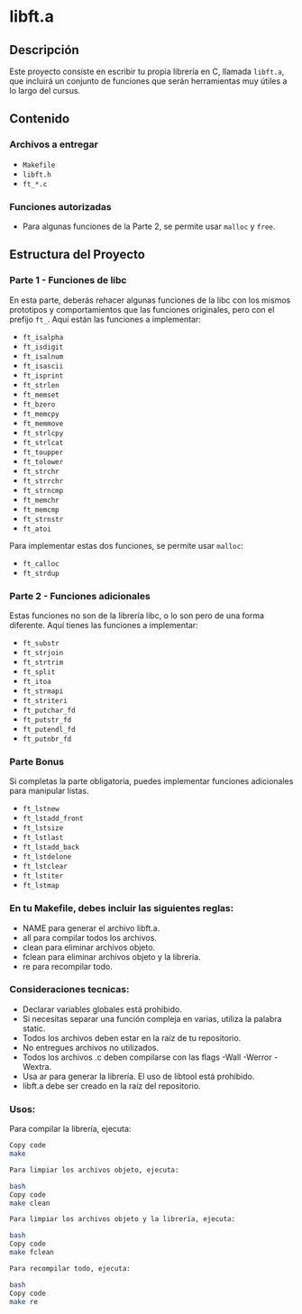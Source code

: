 # libft.a

## Descripción

Este proyecto consiste en escribir tu propia librería en C, llamada `libft.a`, que incluirá un conjunto de funciones que serán herramientas muy útiles a lo largo del cursus.

## Contenido

### Archivos a entregar

- `Makefile`
- `libft.h`
- `ft_*.c`

### Funciones autorizadas

- Para algunas funciones de la Parte 2, se permite usar `malloc` y `free`.

## Estructura del Proyecto

### Parte 1 - Funciones de libc

En esta parte, deberás rehacer algunas funciones de la libc con los mismos prototipos y comportamientos que las funciones originales, pero con el prefijo `ft_`. Aquí están las funciones a implementar:

- `ft_isalpha`
- `ft_isdigit`
- `ft_isalnum`
- `ft_isascii`
- `ft_isprint`
- `ft_strlen`
- `ft_memset`
- `ft_bzero`
- `ft_memcpy`
- `ft_memmove`
- `ft_strlcpy`
- `ft_strlcat`
- `ft_toupper`
- `ft_tolower`
- `ft_strchr`
- `ft_strrchr`
- `ft_strncmp`
- `ft_memchr`
- `ft_memcmp`
- `ft_strnstr`
- `ft_atoi`

Para implementar estas dos funciones, se permite usar `malloc`:
- `ft_calloc`
- `ft_strdup`

### Parte 2 - Funciones adicionales

Estas funciones no son de la librería libc, o lo son pero de una forma diferente. Aquí tienes las funciones a implementar:

- `ft_substr`
- `ft_strjoin`
- `ft_strtrim`
- `ft_split`
- `ft_itoa`
- `ft_strmapi`
- `ft_striteri`
- `ft_putchar_fd`
- `ft_putstr_fd`
- `ft_putendl_fd`
- `ft_putnbr_fd`

### Parte Bonus

Si completas la parte obligatoria, puedes implementar funciones adicionales para manipular listas.


- `ft_lstnew`
- `ft_lstadd_front`
- `ft_lstsize`
- `ft_lstlast`
- `ft_lstadd_back`
- `ft_lstdelone`
- `ft_lstclear`
- `ft_lstiter`
- `ft_lstmap`

### En tu Makefile, debes incluir las siguientes reglas:

- NAME para generar el archivo libft.a.
- all para compilar todos los archivos.
- clean para eliminar archivos objeto.
- fclean para eliminar archivos objeto y la librería.
- re para recompilar todo.
  
### Consideraciones tecnicas: 
- Declarar variables globales está prohibido.
- Si necesitas separar una función compleja en varias, utiliza la palabra static.
- Todos los archivos deben estar en la raíz de tu repositorio.
- No entregues archivos no utilizados.
- Todos los archivos .c deben compilarse con las flags -Wall -Werror -Wextra.
- Usa ar para generar la librería. El uso de libtool está prohibido.
- libft.a debe ser creado en la raíz del repositorio.

### Usos:

Para compilar la librería, ejecuta:

```bash
Copy code
make

Para limpiar los archivos objeto, ejecuta:

bash
Copy code
make clean

Para limpiar los archivos objeto y la librería, ejecuta:

bash
Copy code
make fclean

Para recompilar todo, ejecuta:

bash
Copy code
make re
